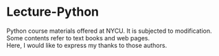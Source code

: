 # Lecture-Python
Python course materials offered at NYCU. It is subjected to modification.<br>
Some contents refer to text books and web pages. <br>
Here, I would like to express my thanks to those authors. <br>